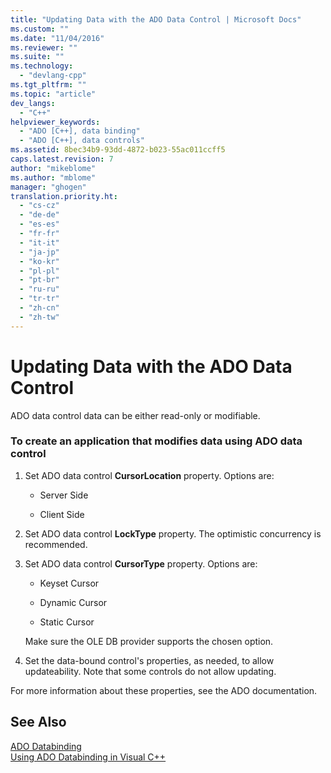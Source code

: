 ```yaml
---
title: "Updating Data with the ADO Data Control | Microsoft Docs"
ms.custom: ""
ms.date: "11/04/2016"
ms.reviewer: ""
ms.suite: ""
ms.technology: 
  - "devlang-cpp"
ms.tgt_pltfrm: ""
ms.topic: "article"
dev_langs: 
  - "C++"
helpviewer_keywords: 
  - "ADO [C++], data binding"
  - "ADO [C++], data controls"
ms.assetid: 8bec34b9-93dd-4872-b023-55ac011ccff5
caps.latest.revision: 7
author: "mikeblome"
ms.author: "mblome"
manager: "ghogen"
translation.priority.ht: 
  - "cs-cz"
  - "de-de"
  - "es-es"
  - "fr-fr"
  - "it-it"
  - "ja-jp"
  - "ko-kr"
  - "pl-pl"
  - "pt-br"
  - "ru-ru"
  - "tr-tr"
  - "zh-cn"
  - "zh-tw"
---
```

# Updating Data with the ADO Data Control
ADO data control data can be either read-only or modifiable.  
  
### To create an application that modifies data using ADO data control  
  
1.  Set ADO data control **CursorLocation** property. Options are:  
  
    -   Server Side  
  
    -   Client Side  
  
2.  Set ADO data control **LockType** property. The optimistic concurrency is recommended.  
  
3.  Set ADO data control **CursorType** property. Options are:  
  
    -   Keyset Cursor  
  
    -   Dynamic Cursor  
  
    -   Static Cursor  
  
     Make sure the OLE DB provider supports the chosen option.  
  
4.  Set the data-bound control's properties, as needed, to allow updateability. Note that some controls do not allow updating.  
  
 For more information about these properties, see the ADO documentation.  
  
## See Also  
 [ADO Databinding](../../data/ado-rdo/ado-databinding.md)   
 [Using ADO Databinding in Visual C++](../../data/ado-rdo/using-ado-databinding-in-visual-cpp.md)